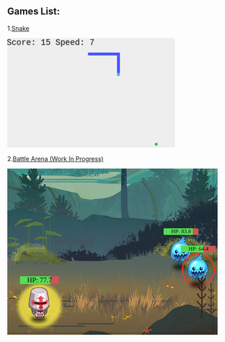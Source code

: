 Games List:
------ 

1.[Snake](snake/)

[![snake game](images/snake.png)](snake/)


2.[Battle Arena (Work In Progress)](battle-arena/)

[![battle Arena game](images/battle-arena.png)](battle-arena/)